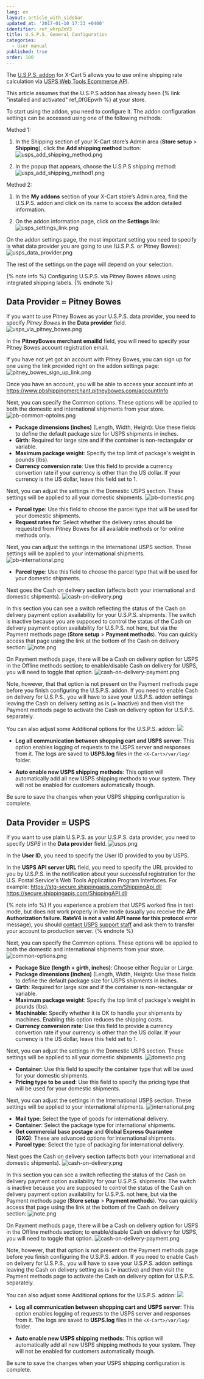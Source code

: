 ```yaml
---
lang: en
layout: article_with_sidebar
updated_at: '2017-01-10 17:33 +0400'
identifier: ref_whrpZnV3
title: U.S.P.S. General Configuration
categories:
  - User manual
published: true
order: 100
---
```

The [U.S.P.S. addon](http://www.x-cart.com/extensions/addons/usps.html) for X-Cart 5 allows you to use online shipping rate calculation via [USPS Web Tools Ecommerce API](http://www.usps.com/webtools).

This article assumes that the U.S.P.S addon has already been {% link "installed and activated" ref_0fGEpvrh %} at your store.

To start using the addon, you need to configure it. The addon configuration settings can be accessed using one of the following methods:

Method 1:

   1. In the Shipping section of your X-Cart store’s Admin area (**Store setup** > **Shipping**), click the **Add shipping method** button:
      ![usps_add_shipping_method.png]({{site.baseurl}}/attachments/ref_whrpZnV3/usps_add_shipping_method.png)

   2. In the popup that appears, choose the U.S.P.S shipping method:
      ![usps_add_shipping_method1.png]({{site.baseurl}}/attachments/ref_whrpZnV3/usps_add_shipping_method1.png)

Method 2:

   1. In the **My addons** section of your X-Cart store’s Admin area, find the U.S.P.S. addon and click on its name to access the addon detailed information.
   
   2. On the addon information page, click on the **Settings** link:
      ![usps_settings_link.png]({{site.baseurl}}/attachments/ref_whrpZnV3/usps_settings_link.png)


On the addon settings page, the most important setting you need to specify is what data provider you are going to use (U.S.P.S. or Pitney Bowes):
      ![usps_data_provider.png]({{site.baseurl}}/attachments/ref_whrpZnV3/usps_data_provider.png)

The rest of the settings on the page will depend on your selection. 

{% note info %}
Configuring U.S.P.S. via Pitney Bowes allows using integrated shipping labels.
{% endnote %}

## Data Provider = Pitney Bowes

If you want to use Pitney Bowes as your U.S.P.S. data provider, you need to specify _Pitney Bowes_
in the **Data provider** field.
![usps_via_pitney_bowes.png]({{site.baseurl}}/attachments/ref_whrpZnV3/usps_via_pitney_bowes.png)

In the **PitneyBowes merchant emailId** field, you will need to specify your Pitney Bowes account registration email. 

If you have not yet got an account with Pitney Bowes, you can sign up for one using the link provided right on the addon settings page:
![pitney_bowes_sign_up_link.png]({{site.baseurl}}/attachments/ref_whrpZnV3/pitney_bowes_sign_up_link.png)

Once you have an account, you will be able to access your account info at https://www.pbshippingmerchant.pitneybowes.com/accountInfo 

Next, you can specify the Common options. These options will be applied to both the domestic and international shipments from your store.
   ![pb-common-optoins.png]({{site.baseurl}}/attachments/ref_whrpZnV3/pb-common-optoins.png)
   
   *   **Package dimensions (inches)** (Length, Width, Height): Use these fields to define the default package size for USPS shipments in inches.
   *   **Girth**: Required for large size and if the container is non-rectangular or variable.
   *   **Maximum package weight**: Specify the top limit of package's weight in pounds (lbs).
   *   **Currency conversion rate**: Use this field to provide a currency convertion rate if your currency is other than the US dollar. If your currency is the US dollar, leave this field set to 1.

Next, you can adjust the settings in the Domestic USPS section. These settings will be applied to all your domestic shipments.
   ![pb-domestic.png]({{site.baseurl}}/attachments/ref_whrpZnV3/pb-domestic.png)
   
   * **Parcel type**: Use this field to choose the parcel type that will be used for your domestic shipments.
   * **Request rates for**: Select whether the delivery rates should be requested from Pitney Bowes for all available methods or for online methods only.

Next, you can adjust the settings in the International USPS section. These settings will be applied to your international shipments.
   ![pb-international.png]({{site.baseurl}}/attachments/ref_whrpZnV3/pb-international.png)
   
   * **Parcel type**: Use this field to choose the parcel type that will be used for your domestic shipments.

Next goes the Cash on delivery section (affects both your international and domestic shipments). 
![cash-on-delivery.png]({{site.baseurl}}/attachments/ref_whrpZnV3/cash-on-delivery.png)

In this section you can see a switch reflecting the status of the Cash on delivery payment option availability for your U.S.P.S. shipments. The switch is inactive because you are supposed to control the status of the Cash on delivery payment option availability for U.S.P.S. not here, but via the Payment methods page (**Store setup** > **Payment methods**). You can quickly access that page using the link at the bottom of the Cash on delivery section:
![note.png]({{site.baseurl}}/attachments/ref_whrpZnV3/note.png)

On Payment methods page, there will be a Cash on delivery option for USPS in the Offline methods section; to enable/disable Cash on delivery for USPS, you will need to toggle that option. 
![cash-on-delivery-payment.png]({{site.baseurl}}/attachments/ref_whrpZnV3/cash-on-delivery-payment.png)

Note, however, that that option is not present on the Payment methods page before you finish configuring the U.S.P.S. addon. If you need to enable Cash on delivery for U.S.P.S., you will have to save your U.S.P.S. addon settings leaving the Cash on delivery setting as is (= inactive) and then visit the Payment methods page to activate the Cash on delivery option for U.S.P.S. separately.

You can also adjust some Additional options for the U.S.P.S. addon:
![]({{site.baseurl}}/attachments/8225090/8356034.png)

   * **Log all communication between shopping cart and USPS server**: This option enables logging of requests to the USPS server and responses from it. The logs are saved to **USPS.log** files in the `<X-Cart>/var/log/` folder.

   * **Auto enable new USPS shipping methods**: This option will automatically add all new USPS shipping methods to your system. They will not be enabled for customers automatically though.

Be sure to save the changes when your USPS shipping configuration is complete.

## Data Provider = USPS
If you want to use plain U.S.P.S. as your U.S.P.S. data provider, you need to specify _USPS_
in the **Data provider** field.
![usps.png]({{site.baseurl}}/attachments/ref_whrpZnV3/usps.png)

In the **User ID**, you need to specify the User ID provided to you by USPS.

In the **USPS API server URL** field, you need to specify the URL provided to you by U.S.P.S. in the notification about your successful registration for the U.S. Postal Service's Web Tools Application Program Interfaces. For example:
https://stg-secure.shippingapis.com/ShippingApi.dll
https://secure.shippingapis.com/ShippingAPI.dll

{% note info %}
If you experience a problem that USPS worked fine in test mode, but does not work properly in live mode (usually you receive the **API Authorization failure. RateV4 is not a valid API name for this protocol** error message), you should [contact USPS support staff](https://www.usps.com/help/contact-us.htm) and ask them to transfer your account to production server.
{% endnote %}

Next, you can specify the Common options. These options will be applied to both the domestic and international shipments from your store.
   ![common-options.png]({{site.baseurl}}/attachments/ref_whrpZnV3/common-options.png)
   
   *   **Package Size (length + girth, inches)**: Choose either Regular or Large.
   *   **Package dimensions (inches)** (Length, Width, Height): Use these fields to define the default package size for USPS shipments in inches.
   *   **Girth**: Required for large size and if the container is non-rectangular or variable.
   *   **Maximum package weight**: Specify the top limit of package's weight in pounds (lbs).
   *   **Machinable**: Specify whether it is OK to handle your shipments by machines. Enabling this option reduces the shipping costs.
   *   **Currency conversion rate**: Use this field to provide a currency convertion rate if your currency is other than the US dollar. If your currency is the US dollar, leave this field set to 1.

Next, you can adjust the settings in the Domestic USPS section. These settings will be applied to all your domestic shipments.
   ![domestic.png]({{site.baseurl}}/attachments/ref_whrpZnV3/domestic.png)

   *   **Container**: Use this field to specify the container type that will be used for your domestic shipments.
   *   **Pricing type to be used**: Use this field to specify the pricing type that will be used for your domestic shipments.

Next, you can adjust the settings in the International USPS section. These settings will be applied to your international shipments.
   ![international.png]({{site.baseurl}}/attachments/ref_whrpZnV3/international.png)
   
   *   **Mail type**: Select the type of goods for international delivery.
   *   **Container**: Select the package type for international shipments.
   *   **Get commercial base postage** and **Global Express Guarantee (GXG)**: These are advanced options for international shipments.
   *   **Parcel type**: Select the type of packaging for international delivery.

Next goes the Cash on delivery section (affects both your international and domestic shipments). 
![cash-on-delivery.png]({{site.baseurl}}/attachments/ref_whrpZnV3/cash-on-delivery.png)

In this section you can see a switch reflecting the status of the Cash on delivery payment option availability for your U.S.P.S. shipments. The switch is inactive because you are supposed to control the status of the Cash on delivery payment option availability for U.S.P.S. not here, but via the Payment methods page (**Store setup** > **Payment methods**). You can quickly access that page using the link at the bottom of the Cash on delivery section:
![note.png]({{site.baseurl}}/attachments/ref_whrpZnV3/note.png)

On Payment methods page, there will be a Cash on delivery option for USPS in the Offline methods section; to enable/disable Cash on delivery for USPS, you will need to toggle that option. 
![cash-on-delivery-payment.png]({{site.baseurl}}/attachments/ref_whrpZnV3/cash-on-delivery-payment.png)

Note, however, that that option is not present on the Payment methods page before you finish configuring the U.S.P.S. addon. If you need to enable Cash on delivery for U.S.P.S., you will have to save your U.S.P.S. addon settings leaving the Cash on delivery setting as is (= inactive) and then visit the Payment methods page to activate the Cash on delivery option for U.S.P.S. separately.

You can also adjust some Additional options for the U.S.P.S. addon:
![]({{site.baseurl}}/attachments/8225090/8356034.png)

   * **Log all communication between shopping cart and USPS server**: This option enables logging of requests to the USPS server and responses from it. The logs are saved to **USPS.log** files in the `<X-Cart>/var/log/` folder.

   * **Auto enable new USPS shipping methods**: This option will automatically add all new USPS shipping methods to your system. They will not be enabled for customers automatically though.

Be sure to save the changes when your USPS shipping configuration is complete.
